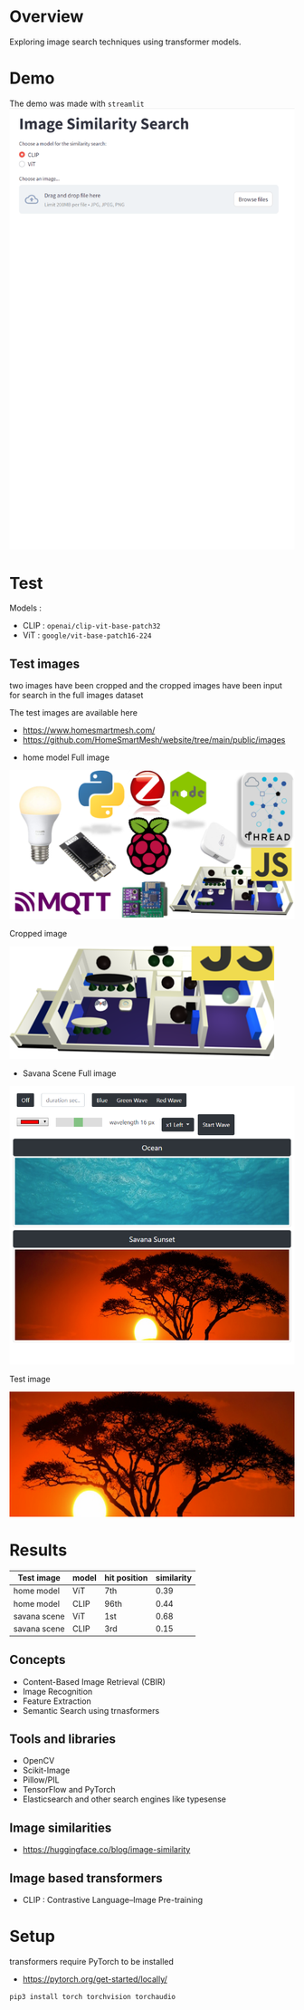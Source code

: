 # Overview
Exploring image search techniques using transformer models.

# Demo
The demo was made with `streamlit`
![drop similarity](./images-similarity-clip-vit.gif)

# Test
Models :
* CLIP : `openai/clip-vit-base-patch32`
* ViT : `google/vit-base-patch16-224`

## Test images
two images have been cropped and the cropped images have been input for search in the full images dataset

The test images are available here
- https://www.homesmartmesh.com/
- https://github.com/HomeSmartMesh/website/tree/main/public/images

* home model
Full image

![full](./test-images/full-image.png)

Cropped image

![cropped](./test-images/crop.png)

* Savana Scene
Full image

![full scene](./test-images/full-scene.jpg)

Test image

![test scene](./test-images/scene.png)

# Results
|Test image |model | hit position | similarity|
|-----------|------|--------------|-----------|
| home model|ViT | 7th  |0.39 |
| home model|CLIP | 96th |  0.44 |
| savana scene|ViT | 1st  |0.68 |
| savana scene|CLIP | 3rd |  0.15 |

## Concepts
* Content-Based Image Retrieval (CBIR)
* Image Recognition
* Feature Extraction
* Semantic Search using trnasformers
## Tools and libraries
* OpenCV
* Scikit-Image
* Pillow/PIL
* TensorFlow and PyTorch
* Elasticsearch and other search engines like typesense

## Image similarities
* https://huggingface.co/blog/image-similarity

## Image based transformers
* CLIP : Contrastive Language–Image Pre-training

# Setup
transformers require PyTorch to be installed
* https://pytorch.org/get-started/locally/

```cmd
pip3 install torch torchvision torchaudio
```
